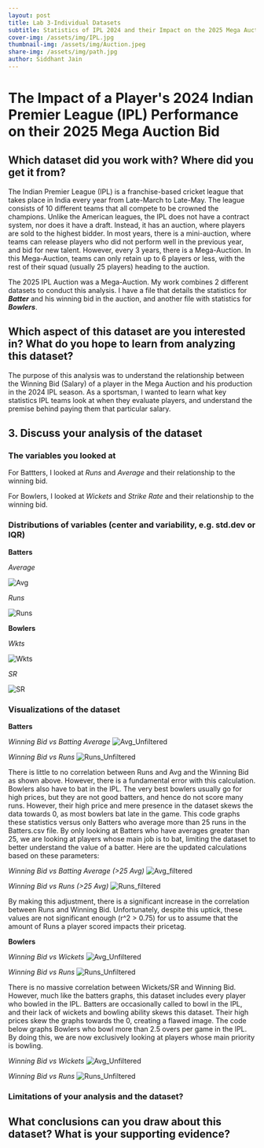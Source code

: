 ```yaml
---
layout: post
title: Lab 3-Individual Datasets
subtitle: Statistics of IPL 2024 and their Impact on the 2025 Mega Auction
cover-img: /assets/img/IPL.jpg
thumbnail-img: /assets/img/Auction.jpeg
share-img: /assets/img/path.jpg 
author: Siddhant Jain
---
```

# **The Impact of a Player's 2024 Indian Premier League (IPL) Performance on their 2025 Mega Auction Bid**

## **Which dataset did you work with? Where did you get it from?**
The Indian Premier League (IPL) is a franchise-based cricket league that takes place in India every year from Late-March to Late-May. The league consists of 10 different teams that all compete to be crowned the champions. Unlike the American leagues, the IPL does not have a contract system, nor does it have a draft. Instead, it has an auction, where players are sold to the highest bidder. In most years, there is a mini-auction, where teams can release players who did not perform well in the previous year, and bid for new talent. However, every 3 years, there is a Mega-Auction. In this Mega-Auction, teams can only retain up to 6 players or less, with the rest of their squad (usually 25 players) heading to the auction. 

The 2025 IPL Auction was a Mega-Auction. My work combines 2 different datasets to conduct this analysis. I have a file that details the statistics for ***Batter*** and his winning bid in the auction, and another file with statistics for ***Bowlers***.

## **Which aspect of this dataset are you interested in? What do you hope to learn from analyzing this dataset?**

The purpose of this analysis was to understand the relationship between the Winning Bid (Salary) of a player in the Mega Auction and his production in the 2024 IPL season. As a sportsman, I wanted to learn what key statistics IPL teams look at when they evaluate players, and understand the premise behind paying them that particular salary. 


## **3. Discuss your analysis of the dataset**
### **The variables you looked at**

For Battters, I looked at *Runs* and *Average* and their relationship to the winning bid.

For Bowlers, I looked at *Wickets* and *Strike Rate* and their relationship to the winning bid.

### **Distributions of variables (center and variability, e.g. std.dev or IQR)**


**Batters**

*Average*

![Avg](/assets/img/BoxPlot_Avg.png)


*Runs*

![Runs](/assets/img/BoxPlot_Runs.png)



**Bowlers**

*Wkts*

![Wkts](/assets/img/BoxPlot_Wkts.png)


*SR*

![SR](/assets/img/BoxPlot_SR.png)



### **Visualizations of the dataset**

**Batters**

*Winning Bid vs Batting Average*
![Avg_Unfiltered](/assets/img/Batter:Winning_Bid_vs_Avg.png)

*Winning Bid vs Runs*
![Runs_Unfiltered](/assets/img/Batter:Winning_Bid_vs_Runs.png)

There is little to no correlation between Runs and Avg and the Winning Bid as shown above. However, there is a fundamental error with this calculation.  Bowlers also have to bat in the IPL. The very best bowlers usually go for high prices, but they are not good batters, and hence do not score many runs. However, their high price and mere presence in the dataset skews the data towards 0, as most bowlers bat late in the game. This code graphs these statistics versus only Batters who average more than 25 runs in the Batters.csv file. By only looking at Batters who have averages greater than 25, we are looking at players whose main job is to bat, limiting the dataset to better understand the value of a batter. Here are the updated calculations based on these parameters:

*Winning Bid vs Batting Average (>25 Avg)*
![Avg_filtered](/assets/img/Filtered:Winning_Bid_vs_Avg.png)

*Winning Bid vs Runs (>25 Avg)*
![Runs_filtered](/assets/img/Filtered:Winning_Bid_vs_Runs.png)

By making this adjustment, there is a significant increase in the correlation between Runs and Winning Bid. Unfortunately, despite this uptick, these values are not significant enough (r^2 > 0.75) for us to assume that the amount of Runs a player scored impacts their pricetag.


**Bowlers**

*Winning Bid vs Wickets*
![Avg_Unfiltered](/assets/img/Bowler:Winning_Bid_vs_Wkts.png)

*Winning Bid vs Runs*
![Runs_Unfiltered](/assets/img/Bowler:Winning_Bid_vs_SR.png)

There is no massive correlation between Wickets/SR and Winning Bid. However, much like the batters graphs, this dataset includes every player who bowled in the IPL. Batters are occasionally called to bowl in the IPL, and their lack of wickets and bowling ability skews this dataset. Their high prices skew the graphs towards the 0, creating a flawed image. The code below graphs Bowlers who bowl more than 2.5 overs per game in the IPL. By doing this, we are now exclusively looking at players whose main priority is bowling. 

*Winning Bid vs Wickets*
![Avg_Unfiltered](/assets/img/Filter:Winning_Bid_vs_Wkts.png)

*Winning Bid vs Runs*
![Runs_Unfiltered](/assets/img/Filter:Winning_Bid_vs_SR.png)


### **Limitations of your analysis and the dataset?**


## **What conclusions can you draw about this dataset? What is your supporting evidence?**
